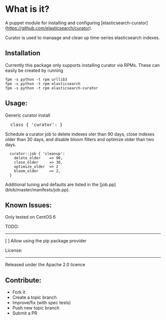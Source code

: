 What is it?
===========

A puppet module for installing and configuring [elasticsearch-curator] (https://github.com/elasticsearch/curator).

Curator is used to manaage and clean up time-series elasticsearch indexes.


Installation
------------

Currently this package only supports installing curator via RPMs.  These can
easily be created by running
```
fpm -s python -t rpm urllib3
fpm -s python -t rpm elasticsearch
fpm -s python -t rpm elasticsearch-curator
```

Usage:
------

Generic curator install
<pre>
  class { 'curator': }
</pre>

Schedule a curator job to delete indexes oler than 90 days, close indexes
older than 30 days, and disable bloom filters and optimize older than two days.
```puppet
  curator::job { 'cleanup':
    delete_older    => 90,
    close_older     => 30,
    optimize_older  => 2
    bloom_older     => 2,
  }
```

Additional tuning and defaults are listed in the [job.pp] (blob/master/manifests/job.pp).


Known Issues:
-------------
Only tested on CentOS 6

TODO:
____
[ ] Allow using the pip package provider

License:
_______

Released under the Apache 2.0 licence


Contribute:
-----------
* Fork it
* Create a topic branch
* Improve/fix (with spec tests)
* Push new topic branch
* Submit a PR
